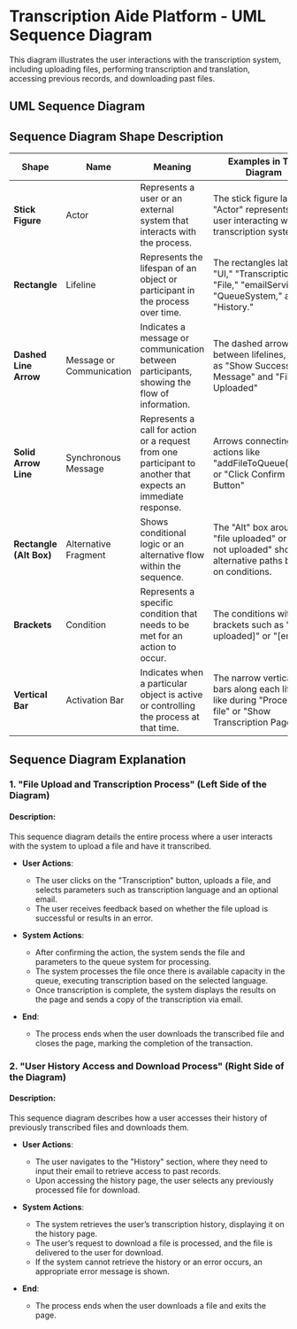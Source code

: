 # Transcription Aide Platform - UML Sequence Diagram
This diagram illustrates the user interactions with the transcription system, including uploading files, performing transcription and translation, accessing previous records, and downloading past files.

## UML Sequence Diagram



## Sequence Diagram Shape Description

| **Shape**              | **Name**                   | **Meaning**                                                                                          | **Examples in The Diagram**                                                                            |
|------------------------|----------------------------|-------------------------------------------------------------------------------------------------------|---------------------------------------------------------------------------------------------------------|
| **Stick Figure**        | Actor                      | Represents a user or an external system that interacts with the process.                               | The stick figure labeled "Actor" represents the user interacting with the transcription system.           |
| **Rectangle**           | Lifeline                  | Represents the lifespan of an object or participant in the process over time.                          | The rectangles labeled "UI," "Transcription," "File," "emailService," "QueueSystem," and "History."      |
| **Dashed Line Arrow** | Message or Communication  | Indicates a message or communication between participants, showing the flow of information.            | The dashed arrows between lifelines, such as "Show Success Message" and "File Uploaded"           |
| **Solid Arrow Line**    | Synchronous Message       | Represents a call for action or a request from one participant to another that expects an immediate response. | Arrows connecting actions like "addFileToQueue(file1)" or "Click Confirm Button"                         |
| **Rectangle (Alt Box)** | Alternative Fragment      | Shows conditional logic or an alternative flow within the sequence.                                    | The "Alt" box around "file uploaded" or "file not uploaded" shows alternative paths based on conditions. |
| **Brackets**            | Condition                 | Represents a specific condition that needs to be met for an action to occur.                            | The conditions within brackets such as "[file uploaded]" or "[error]."                                  |
| **Vertical Bar**        | Activation Bar            | Indicates when a particular object is active or controlling the process at that time.                   | The narrow vertical bars along each lifeline, like during "Process the file" or "Show Transcription Page."|

## Sequence Diagram Explanation
### **1. "File Upload and Transcription Process"** (Left Side of the Diagram)

#### **Description:**

This sequence diagram details the entire process where a user interacts with the system to upload a file and have it transcribed.

- **User Actions**:
  - The user clicks on the "Transcription" button, uploads a file, and selects parameters such as transcription language and an optional email.
  - The user receives feedback based on whether the file upload is successful or results in an error.

- **System Actions**:
  - After confirming the action, the system sends the file and parameters to the queue system for processing.
  - The system processes the file once there is available capacity in the queue, executing transcription based on the selected language.
  - Once transcription is complete, the system displays the results on the page and sends a copy of the transcription via email.
- **End**:
  - The process ends when the user downloads the transcribed file and closes the page, marking the completion of the transaction.


### **2. "User History Access and Download Process"** (Right Side of the Diagram)

#### **Description:**

This sequence diagram describes how a user accesses their history of previously transcribed files and downloads them.

- **User Actions**:
  - The user navigates to the "History" section, where they need to input their email to retrieve access to past records.
  - Upon accessing the history page, the user selects any previously processed file for download.

- **System Actions**:
  - The system retrieves the user’s transcription history, displaying it on the history page.
  - The user’s request to download a file is processed, and the file is delivered to the user for download.
  - If the system cannot retrieve the history or an error occurs, an appropriate error message is shown.

- **End**:
  - The process ends when the user downloads a file and exits the page.


